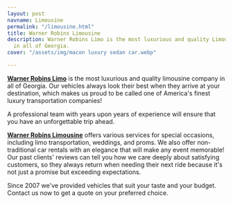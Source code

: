 ```yaml
---
layout: post
navname: Limousine
permalink: "/limousine.html"
title: Warner Robins Limousine
description: Warner Robins Limo is the most luxurious and quality Limousine company
  in all of Georgia.
cover: "/assets/img/macon luxury sedan car.webp"

---
```

[**Warner Robins Limo**](https://www.grandlimowarner-robins.com/limousine.html "Warner robins limousine limo") is the most luxurious and quality limousine company in all of Georgia. Our vehicles always look their best when they arrive at your destination, which makes us proud to be called one of America's finest luxury transportation companies!

A professional team with years upon years of experience will ensure that you have an unforgettable trip ahead.

[**Warner Robins Limousine**](https://www.grandlimowarner-robins.com/limousine.html "Warner robin limo") offers various services for special occasions, including limo transportation, weddings, and proms. We also offer non-traditional car rentals with an elegance that will make any event memorable! Our past clients' reviews can tell you how we care deeply about satisfying customers, so they always return when needing their next ride because it's not just a promise but exceeding expectations.

Since 2007 we've provided vehicles that suit your taste and your budget. Contact us now to get a quote on your preferred choice.